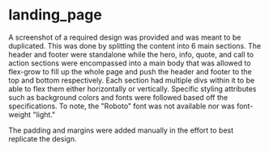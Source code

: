# landing_page

A screenshot of a required design was provided and was meant to be
duplicated. This was done by splitting the content into 6 main sections. The header and footer were standalone while the hero, info, quote, and call to action sections were encompassed into a main body that was allowed to flex-grow to fill up the whole page and push the header and footer to the top and bottom respectively. Each section had multiple divs within it to be able to flex them either horizontally or vertically. Specific styling attributes such as background colors and fonts were followed based off the specifications. To note, the "Roboto" font was not available nor was font-weight "light." 

The padding and margins were added manually in the effort to best replicate the design. 